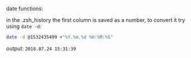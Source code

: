 <!--ts-->
<!--te-->

date functions:

in the .zsh_history the first column is saved as a number, to convert it try using `date -d`:

```bash
date -d @1532435499 +"%Y.%m.%d %H:%M:%S"
```
output:
`2018.07.24 15:31:39`
